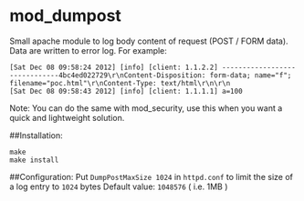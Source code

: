 mod_dumpost
===========

Small apache module to log body content of request (POST / FORM data). Data are written to error log. For example:
```
[Sat Dec 08 09:58:24 2012] [info] [client: 1.1.2.2] ------------------------------4bc4ed022729\r\nContent-Disposition: form-data; name="f"; filename="poc.html"\r\nContent-Type: text/html\r\n\r\n
[Sat Dec 08 09:58:43 2012] [info] [client: 1.1.1.1] a=100
```

Note: You can do the same with mod_security, use this when you want a quick and lightweight solution.

##Installation:
```
make
make install
```
##Configuration:
Put `DumpPostMaxSize 1024` in `httpd.conf` to limit the size of a log entry to `1024` bytes
Default value: `1048576` ( i.e. 1MB )
